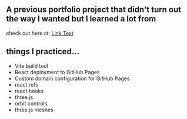 ## A previous portfolio project that didn't turn out the way I wanted but I learned a lot from

check out here at: [Link Text](https://trilea.github.io/portfolio-2023/)

## things I practiced...

- Vite build tool
- React deployment to GitHub Pages
- Custom domain configuration for GitHub Pages
- react refs
- react hooks
- three.js
- orbit controls
- three.js meshes
